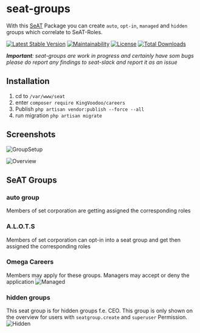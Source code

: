 # seat-groups
With this [SeAT](https://github.com/eveseat/seat) Package you can create `auto`, `opt-in`, `managed` and `hidden` groups 
which correlate to SeAT-Roles.

[![Latest Stable Version](https://poser.pugx.org/herpaderpaldent/seat-groups/v/stable)](https://packagist.org/packages/herpaderpaldent/seat-groups)
[![Maintainability](https://api.codeclimate.com/v1/badges/ec32c88b40e1407ede38/maintainability)](https://codeclimate.com/github/herpaderpaldent/seat-groups/maintainability)
[![License](https://poser.pugx.org/herpaderpaldent/seat-groups/license)](https://packagist.org/packages/herpaderpaldent/seat-groups)
[![Total Downloads](https://poser.pugx.org/herpaderpaldent/seat-groups/downloads)](https://packagist.org/packages/herpaderpaldent/seat-groups)

***Important**: seat-groups are work in progress and certainly have som bugs
please do report any findings to seat-slack and report it as an issue*

## Installation

1. cd to `/var/www/seat`
2. enter `composer require KingVoodoo/careers`
3. Publish `php artisan vendor:publish --force --all`
4. run migration `php artisan migrate`

## Screenshots

![GroupSetup](https://i.imgur.com/7qElUyB.png)

![Overview](https://i.imgur.com/Yo6Ugyk.png)

## SeAT Groups

### auto group
Members of set corporation are getting assigned the corresponding roles

### A.L.O.T.S
Members of set corporation can opt-in into a seat group and get then assigned
the corresponding roles

### Omega Careers
Members may apply for these groups. Managers may accept or deny the application
![Managed](https://i.imgur.com/mYB30rZ.png)

### hidden groups
This seat group is for hidden groups f.e. CEO. This group is only shown on the overview for users with `seatgroup.create` and `superuser` Permission.
![Hidden](https://i.imgur.com/mh3I714.png)


